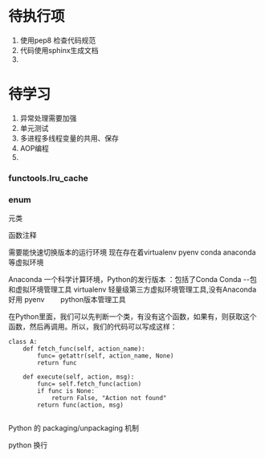 # 待执行项

1. 使用pep8 检查代码规范
2. 代码使用sphinx生成文档
3. 







# 待学习

1. 异常处理需要加强
2. 单元测试
3. 多进程多线程变量的共用、保存
4. AOP编程
5. 

### functools.lru_cache

### enum

元类

函数注释



需要能快速切换版本的运行环境 
现在存在着virtualenv pyenv conda anaconda等虚拟环境 



Anaconda 一个科学计算环境，Python的发行版本 ：包括了Conda 
Conda --包和虚拟环境管理工具 
virtualenv 轻量级第三方虚拟环境管理工具,没有Anaconda好用 
pyenv 　　python版本管理工具





在Python里面，我们可以先判断一个类，有没有这个函数，如果有，则获取这个函数，然后再调用。所以，我们的代码可以写成这样：

```
class A:
    def fetch_func(self, action_name):
        func= getattr(self, action_name, None)
        return func

    def execute(self, action, msg):
        func= self.fetch_func(action)
        if func is None:
            return False, "Action not found"
        return func(action, msg)
        
```



Python 的 packaging/unpackaging 机制



python  换行







